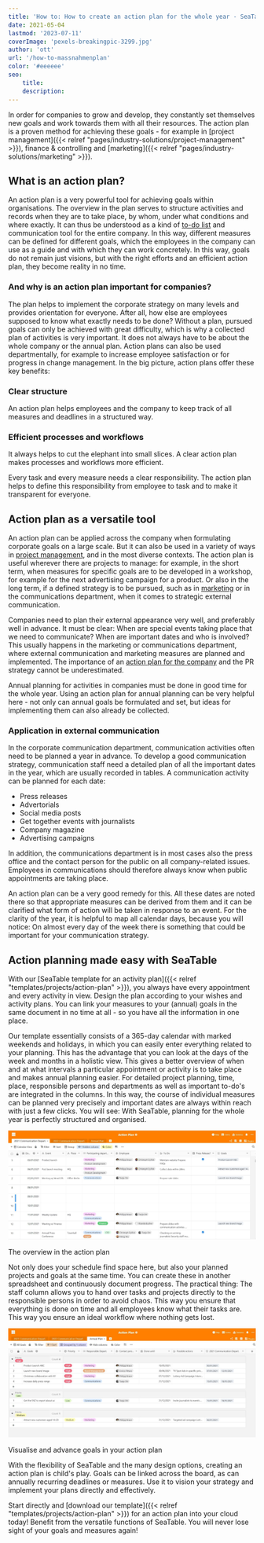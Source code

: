 ```yaml
---
title: 'How to: How to create an action plan for the whole year - SeaTable'
date: 2021-05-04
lastmod: '2023-07-11'
coverImage: 'pexels-breakingpic-3299.jpg'
author: 'ott'
url: '/how-to-massnahmenplan'
color: '#eeeeee'
seo:
    title:
    description:
---
```


In order for companies to grow and develop, they constantly set themselves new goals and work towards them with all their resources. The action plan is a proven method for achieving these goals - for example in [project management]({{< relref "pages/industry-solutions/project-management" >}}), finance & controlling and [marketing]({{< relref "pages/industry-solutions/marketing" >}}).

## What is an action plan?

An action plan is a very powerful tool for achieving goals within organisations. The overview in the plan serves to structure activities and records when they are to take place, by whom, under what conditions and where exactly. It can thus be understood as a kind of [to-do list](https://seatable.io/en/to-do-liste-online/) and communication tool for the entire company. In this way, different measures can be defined for different goals, which the employees in the company can use as a guide and with which they can work concretely. In this way, goals do not remain just visions, but with the right efforts and an efficient action plan, they become reality in no time.

### And why is an action plan important for companies?

The plan helps to implement the corporate strategy on many levels and provides orientation for everyone. After all, how else are employees supposed to know what exactly needs to be done? Without a plan, pursued goals can only be achieved with great difficulty, which is why a collected plan of activities is very important. It does not always have to be about the whole company or the annual plan. Action plans can also be used departmentally, for example to increase employee satisfaction or for progress in change management. In the big picture, action plans offer these key benefits:

### Clear structure

An action plan helps employees and the company to keep track of all measures and deadlines in a structured way.

### Efficient processes and workflows

It always helps to cut the elephant into small slices. A clear action plan makes processes and workflows more efficient.

Every task and every measure needs a clear responsibility. The action plan helps to define this responsibility from employee to task and to make it transparent for everyone.

## Action plan as a versatile tool

An action plan can be applied across the company when formulating corporate goals on a large scale. But it can also be used in a variety of ways in [project management](https://seatable.io/en/projektmanagement/), and in the most diverse contexts. The action plan is useful wherever there are projects to manage: for example, in the short term, when measures for specific goals are to be developed in a workshop, for example for the next advertising campaign for a product. Or also in the long term, if a defined strategy is to be pursued, such as in [marketing](https://seatable.io/en/marketing/) or in the communications department, when it comes to strategic external communication.

Companies need to plan their external appearance very well, and preferably well in advance. It must be clear: When are special events taking place that we need to communicate? When are important dates and who is involved? This usually happens in the marketing or communications department, where external communication and marketing measures are planned and implemented. The importance of an [action plan for the company](https://www.fuer-gruender.de/wissen/unternehmen-gruenden/aussenauftritt/externe-kommunikation/) and the PR strategy cannot be underestimated.

Annual planning for activities in companies must be done in good time for the whole year. Using an action plan for annual planning can be very helpful here - not only can annual goals be formulated and set, but ideas for implementing them can also already be collected.

### Application in external communication

In the corporate communication department, communication activities often need to be planned a year in advance. To develop a good communication strategy, communication staff need a detailed plan of all the important dates in the year, which are usually recorded in tables. A communication activity can be planned for each date:

- Press releases
- Advertorials
- Social media posts
- Get together events with journalists
- Company magazine
- Advertising campaigns

In addition, the communications department is in most cases also the press office and the contact person for the public on all company-related issues. Employees in communications should therefore always know when public appointments are taking place.

An action plan can be a very good remedy for this. All these dates are noted there so that appropriate measures can be derived from them and it can be clarified what form of action will be taken in response to an event. For the clarity of the year, it is helpful to map all calendar days, because you will notice: On almost every day of the week there is something that could be important for your communication strategy.

## Action planning made easy with SeaTable

With our [SeaTable template for an activity plan]({{< relref "templates/projects/action-plan" >}}), you always have every appointment and every activity in view. Design the plan according to your wishes and activity plans. You can link your measures to your (annual) goals in the same document in no time at all - so you have all the information in one place.

Our template essentially consists of a 365-day calendar with marked weekends and holidays, in which you can easily enter everything related to your planning. This has the advantage that you can look at the days of the week and months in a holistic view. This gives a better overview of when and at what intervals a particular appointment or activity is to take place and makes annual planning easier. For detailed project planning, time, place, responsible persons and departments as well as important to-do's are integrated in the columns. In this way, the course of individual measures can be planned very precisely and important dates are always within reach with just a few clicks. You will see: With SeaTable, planning for the whole year is perfectly structured and organised.

![With an action plan in calendar format, you have an overview of your measures at all times](Overview.jpg)

The overview in the action plan

Not only does your schedule find space here, but also your planned projects and goals at the same time. You can create these in another spreadsheet and continuously document progress. The practical thing: The staff column allows you to hand over tasks and projects directly to the responsible persons in order to avoid chaos. This way you ensure that everything is done on time and all employees know what their tasks are. This way you ensure an ideal workflow where nothing gets lost.

![You can record your goals in your action plan in order to work on them continuously](Annual-Goals.jpg)

Visualise and advance goals in your action plan

With the flexibility of SeaTable and the many design options, creating an action plan is child's play. Goals can be linked across the board, as can annually recurring deadlines or measures. Use it to vision your strategy and implement your plans directly and effectively.

Start directly and [download our template]({{< relref "templates/projects/action-plan" >}}) for an action plan into your cloud today! Benefit from the versatile functions of SeaTable. You will never lose sight of your goals and measures again!
